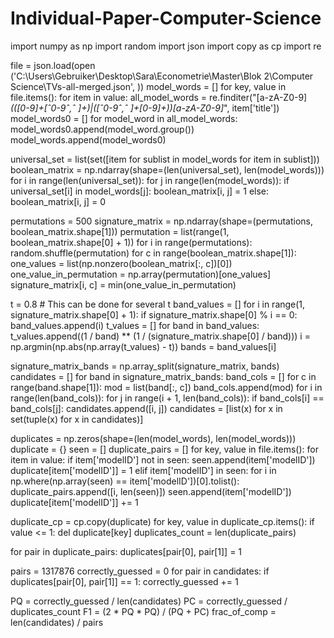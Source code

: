 # Individual-Paper-Computer-Science
import numpy as np
import random
import json
import copy as cp
import re

file = json.load(open
                 ('C:\Users\Gebruiker\Desktop\Sara\Econometrie\Master\Blok 2\Computer Science\TVs-all-merged.json', ))
model_words = []
for key, value in file.items():
    for item in value:
        all_model_words = re.finditer("[a-zA-Z0-9]*(([0-9]+[ˆ0-9ˆ,ˆ ]+)|([ˆ0-9ˆ,ˆ ]+[0-9]+))[a-zA-Z0-9]*",
                                      item['title'])
        model_words0 = []
        for model_word in all_model_words:
            model_words0.append(model_word.group())
        model_words.append(model_words0)

universal_set = list(set([item for sublist in model_words for item in sublist]))
boolean_matrix = np.ndarray(shape=(len(universal_set), len(model_words)))
for i in range(len(universal_set)):
    for j in range(len(model_words)):
        if universal_set[i] in model_words[j]:
            boolean_matrix[i, j] = 1
        else:
            boolean_matrix[i, j] = 0

permutations = 500
signature_matrix = np.ndarray(shape=(permutations, boolean_matrix.shape[1]))
permutation = list(range(1, boolean_matrix.shape[0] + 1))
for i in range(permutations):
    random.shuffle(permutation)
    for c in range(boolean_matrix.shape[1]):
        one_values = list(np.nonzero(boolean_matrix[:, c])[0])
        one_value_in_permutation = np.array(permutation)[one_values]
        signature_matrix[i, c] = min(one_value_in_permutation)

t = 0.8 # This can be done for several t
band_values = []
for i in range(1, signature_matrix.shape[0] + 1):
    if signature_matrix.shape[0] % i == 0:
        band_values.append(i)
t_values = []
for band in band_values:
    t_values.append((1 / band) ** (1 / (signature_matrix.shape[0] / band)))
i = np.argmin(np.abs(np.array(t_values) - t))
bands = band_values[i]


signature_matrix_bands = np.array_split(signature_matrix, bands)
candidates = []
for band in signature_matrix_bands:
    band_cols = []
    for c in range(band.shape[1]):
        mod = list(band[:, c])
        band_cols.append(mod)
    for i in range(len(band_cols)):
        for j in range(i + 1, len(band_cols)):
            if band_cols[i] == band_cols[j]:
                candidates.append([i, j])
candidates = [list(x) for x in set(tuple(x) for x in candidates)]

duplicates = np.zeros(shape=(len(model_words), len(model_words)))
duplicate = {}
seen = []
duplicate_pairs = []
for key, value in file.items():
    for item in value:
        if item['modelID'] not in seen:
            seen.append(item['modelID'])
            duplicate[item['modelID']] = 1
        elif item['modelID'] in seen:
            for i in np.where(np.array(seen) == item['modelID'])[0].tolist():
                duplicate_pairs.append([i, len(seen)])
            seen.append(item['modelID'])
            duplicate[item['modelID']] += 1

duplicate_cp = cp.copy(duplicate)
for key, value in duplicate_cp.items():
    if value <= 1:
        del duplicate[key]
duplicates_count = len(duplicate_pairs)

for pair in duplicate_pairs:
    duplicates[pair[0], pair[1]] = 1

pairs = 1317876
correctly_guessed = 0
for pair in candidates:
    if duplicates[pair[0], pair[1]] == 1:
        correctly_guessed += 1

PQ = correctly_guessed / len(candidates)
PC = correctly_guessed / duplicates_count
F1 = (2 * PQ * PQ) / (PQ + PC)
frac_of_comp = len(candidates) / pairs

